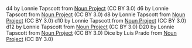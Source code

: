 d4 by Lonnie Tapscott from <a href="https://thenounproject.com/browse/icons/term/d4/" target="_blank" title="d4 Icons">Noun Project</a> (CC BY 3.0)
d6 by Lonnie Tapscott from <a href="https://thenounproject.com/browse/icons/term/d6/" target="_blank" title="d6 Icons">Noun Project</a> (CC BY 3.0)
d8 by Lonnie Tapscott from <a href="https://thenounproject.com/browse/icons/term/d8/" target="_blank" title="d8 Icons">Noun Project</a> (CC BY 3.0)
d10 by Lonnie Tapscott from <a href="https://thenounproject.com/browse/icons/term/d10/" target="_blank" title="d10 Icons">Noun Project</a> (CC BY 3.0)
d12 by Lonnie Tapscott from <a href="https://thenounproject.com/browse/icons/term/d12/" target="_blank" title="d12 Icons">Noun Project</a> (CC BY 3.0)
D20 by Lonnie Tapscott from <a href="https://thenounproject.com/browse/icons/term/d20/" target="_blank" title="D20 Icons">Noun Project</a> (CC BY 3.0)
Dice by Luis Prado from <a href="https://thenounproject.com/browse/icons/term/dice/" target="_blank" title="Dice Icons">Noun Project</a> (CC BY 3.0)